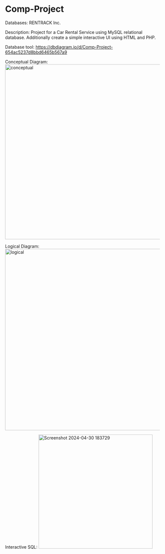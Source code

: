 # Comp-Project
Databases: RENTRACK Inc.

Description:
Project for a Car Rental Service using MySQL relational database. Additionally create a simple interactive UI using HTML and PHP.

Database tool:
https://dbdiagram.io/d/Comp-Project-654ac5237d8bbd6465b567a9

Conceptual Diagram:
<img width="569" alt="conceptual" src="https://github.com/Mishtec/Comp-Project/assets/91218131/b19a795e-015f-4626-a77b-c7ddce53931a">

Logical Diagram:
<img width="590" alt="logical" src="https://github.com/Mishtec/Comp-Project/assets/91218131/5b66e9fb-2f49-4d47-be7f-3997ab1ef4b9">


Interactive SQL:
<img width="371" alt="Screenshot 2024-04-30 183729" src="https://github.com/Mishtec/Comp-Project/assets/91218131/751afea5-112b-43c4-aa26-ce93c32eb979">


